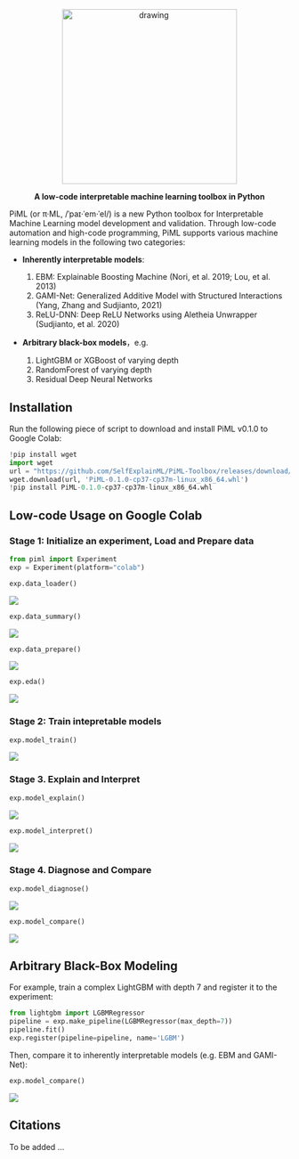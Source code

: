 <div align="center">
  
<img src="https://github.com/SelfExplainML/PiML-Toolbox/blob/main/examples/results/LogoPiML.png" alt="drawing" width="314.15926"/>

**A low-code interpretable machine learning toolbox in Python** 
</div>

PiML (or π·ML, /ˈpaɪ·ˈem·ˈel/) is a new Python toolbox for Interpretable Machine Learning model development and validation. Through low-code automation and high-code programming, PiML supports various machine learning models in the following two categories:

- **Inherently interpretable models**: 
  1. EBM: Explainable Boosting Machine (Nori, et al. 2019; Lou, et al. 2013)
  2. GAMI-Net: Generalized Additive Model with Structured Interactions (Yang, Zhang and Sudjianto, 2021)
  3. ReLU-DNN: Deep ReLU Networks using Aletheia Unwrapper (Sudjianto, et al. 2020)

- **Arbitrary black-box models**，e.g.
  1. LightGBM or XGBoost of varying depth
  2. RandomForest of varying depth
  3. Residual Deep Neural Networks

## Installation 

Run the following piece of script to download and install PiML v0.1.0 to Google Colab: 

```python
!pip install wget
import wget
url = "https://github.com/SelfExplainML/PiML-Toolbox/releases/download/V0.1.0/PiML-0.1.0-cp37-cp37m-linux_x86_64.whl"
wget.download(url, 'PiML-0.1.0-cp37-cp37m-linux_x86_64.whl')
!pip install PiML-0.1.0-cp37-cp37m-linux_x86_64.whl
```

## Low-code Usage on Google Colab

### Stage 1:  Initialize an experiment, Load and Prepare data

```python
from piml import Experiment
exp = Experiment(platform="colab")
```

```python
exp.data_loader()
```
<img src="https://github.com/SelfExplainML/PiML-Toolbox/blob/main/examples/results/data_loader.png">

```python
exp.data_summary()
```
<img src="https://github.com/SelfExplainML/PiML-Toolbox/blob/main/examples/results/data_summary.png">

```python
exp.data_prepare()
```
<img src="https://github.com/SelfExplainML/PiML-Toolbox/blob/main/examples/results/data_prepare.png">

```python
exp.eda()
```
<img src="https://github.com/SelfExplainML/PiML-Toolbox/blob/main/examples/results/data_eda.png">

### Stage 2:  Train intepretable models
```python
exp.model_train()
```
<img src="https://github.com/SelfExplainML/PiML-Toolbox/blob/main/examples/results/model_train.png">


### Stage 3. Explain and Interpret
```python
exp.model_explain()
```
<img src="https://github.com/SelfExplainML/PiML-Toolbox/blob/main/examples/results/model_explain.png">

```python
exp.model_interpret()
```
<img src="https://github.com/SelfExplainML/PiML-Toolbox/blob/main/examples/results/model_interpret.png">

### Stage 4. Diagnose and Compare
```python
exp.model_diagnose()
```
<img src="https://github.com/SelfExplainML/PiML-Toolbox/blob/main/examples/results/model_diagnose.png">

```python
exp.model_compare()
```
<img src="https://github.com/SelfExplainML/PiML-Toolbox/blob/main/examples/results/model_compare.png">



## Arbitrary Black-Box Modeling
For example, train a complex LightGBM with depth 7 and register it to the experiment: 

```python
from lightgbm import LGBMRegressor
pipeline = exp.make_pipeline(LGBMRegressor(max_depth=7))
pipeline.fit() 
exp.register(pipeline=pipeline, name='LGBM')
```

Then, compare it to inherently interpretable models (e.g. EBM and GAMI-Net): 
```python
exp.model_compare()
```
<img src="https://github.com/SelfExplainML/PiML-Toolbox/blob/main/examples/results/model_compare2.png">



## Citations
To be added ... 



